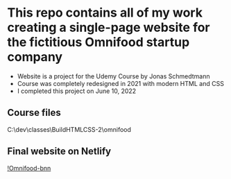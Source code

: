 # This repo contains all of my work creating a single-page website for the fictitious Omnifood startup company

- Website is a project for the Udemy Course by Jonas Schmedtmann
- Course was completely redesigned in 2021 with modern HTML and CSS
- I completed this project on June 10, 2022

## Course files

C:\dev\classes\BuildHTMLCSS-2\omnifood

## Final website on Netlify

[!Omnifood-bnn](https://omnifood-norikane.netlify.app/)
